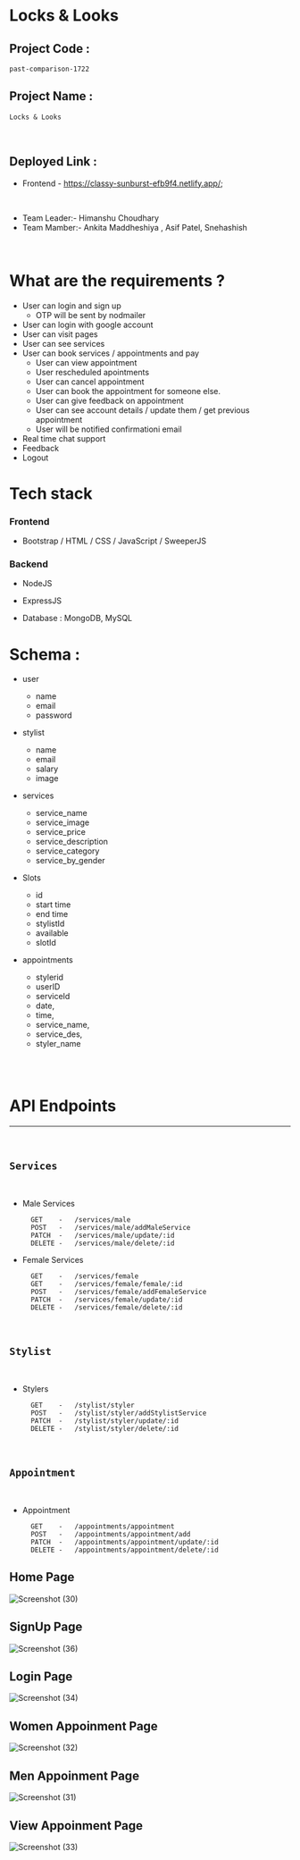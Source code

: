 # Locks & Looks

## Project Code :  
   ```
  past-comparison-1722
   ```

## Project Name : 
   ```
   Locks & Looks
   ```

<br>

## Deployed Link :

   - Frontend - https://classy-sunburst-efb9f4.netlify.app/;
  


<br>

 - Team Leader:- Himanshu Choudhary
 - Team Mamber:- Ankita Maddheshiya , Asif Patel, Snehashish 




  
<br>

# What are the requirements ?

- User can login and sign up
    - OTP will be sent by nodmailer
- User can login with google account
- User can visit pages 
- User can see services 
- User can book services / appointments and pay
    - User can view appointment 
    - User rescheduled apointments
    - User can cancel appointment
    - User can book the appointment for someone else.
    - User can give feedback on appointment
    - User can see account details / update them / get previous appointment  
    - User will be notified confirmationi email 
- Real time chat support
- Feedback 
- Logout 



# Tech stack 

### Frontend 

- Bootstrap / HTML / CSS / JavaScript / SweeperJS 

### Backend 
 
- NodeJS 
- ExpressJS

- Database : MongoDB, MySQL 



# Schema : 

- user 
     - name
     - email
     - password

- stylist 
     - name 
     - email 
     - salary
     - image

- services 
    - service_name 
    - service_image
    - service_price
    - service_description
    - service_category 
    - service_by_gender

- Slots 
     - id
     - start time
     - end time
     - stylistId
     - available
     - slotId  


- appointments 
    - stylerid
    - userID
    - serviceId
    - date,
    - time,
    - service_name,
    - service_des,
    - styler_name


## 
<br>

# API Endpoints 
----
<br>

## `Services`
<br>   

- Male Services
                
        GET    -   /services/male 
        POST   -   /services/male/addMaleService
        PATCH  -   /services/male/update/:id
        DELETE -   /services/male/delete/:id

- Female Services

        GET    -   /services/female 
        GET    -   /services/female/female/:id 
        POST   -   /services/female/addFemaleService
        PATCH  -   /services/female/update/:id
        DELETE -   /services/female/delete/:id


<br>

## `Stylist`
<br>   

- Stylers 
                
        GET    -   /stylist/styler 
        POST   -   /stylist/styler/addStylistService
        PATCH  -   /stylist/styler/update/:id
        DELETE -   /stylist/styler/delete/:id


<br>

## `Appointment`
<br>   

- Appointment 
                
        GET    -   /appointments/appointment
        POST   -   /appointments/appointment/add
        PATCH  -   /appointments/appointment/update/:id
        DELETE -   /appointments/appointment/delete/:id

## Home Page

![Screenshot (30)](https://github.com/himanshu60/past-comparison-1722/assets/112817197/018c6410-f64b-4ecf-8d18-ea92053672f9)

## SignUp Page
![Screenshot (36)](https://github.com/himanshu60/past-comparison-1722/assets/112817197/59267581-8d57-43ef-adf7-2a0714a42465)

## Login Page
![Screenshot (34)](https://github.com/himanshu60/past-comparison-1722/assets/112817197/7faeb95d-d976-4f26-8887-58c0e867a7b5)

## Women Appoinment Page
![Screenshot (32)](https://github.com/himanshu60/past-comparison-1722/assets/112817197/caffd5f2-07fd-4d85-828c-fe0485a49bf9)

## Men Appoinment Page
![Screenshot (31)](https://github.com/himanshu60/past-comparison-1722/assets/112817197/f2c58503-cab2-4a08-a1e0-5b81b2efc7cf)

## View Appoinment Page
![Screenshot (33)](https://github.com/himanshu60/past-comparison-1722/assets/112817197/a7d2c304-b22a-4343-9464-6651d2b2db95)

